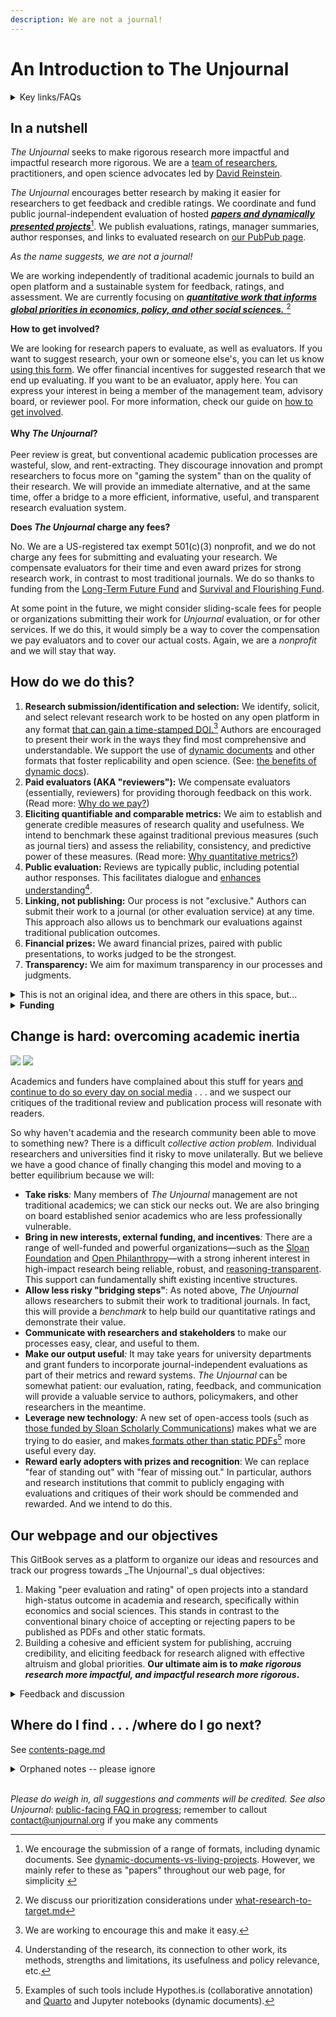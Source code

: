 ```yaml
---
description: We are not a journal!
---
```


# An Introduction to The Unjournal

<details>

<summary>Key links/FAQs</summary>

* [Guidelines for Evaluators](../policies-projects-evaluation-workflow/evaluation/guidelines-for-evaluators/)

<!---->

* [benefits-and-features](../benefits-and-features/ "mention")

<!---->

* [Key writings (outlining/presenting the proposal)](writings/)

<!---->

* [Slide deck](https://docs.google.com/presentation/d/194u2NNvFSvc3IOfQwIrF5d4W3eFyW9GXrw\_igWQOS3g/edit#slide=id.g15b6b3080d0\_0\_52)

<!---->

* ['Why would researchers want to submit their work' (a top FAQ)](../faq-interaction/for-researchers-authors.md#why-should-researchers-and-groups-submit-their-work-to-and-engage-with-the-unjournal)

</details>

## In a nutshell

_The Unjournal_ seeks to make rigorous research more impactful and impactful research more rigorous. We are a [team of researchers](https://www.unjournal.org/team), practitioners, and open science advocates led by [David Reinstein](https://www.davidreinstein.org/).&#x20;

_The Unjournal_ encourages better research by making it easier for researchers to get feedback and credible ratings. We coordinate and fund public journal-independent evaluation of hosted [_**papers and dynamically presented projects**_](#user-content-fn-1)[^1]. We publish evaluations, ratings, manager summaries, author responses, and links to evaluated research on [our PubPub page](https://unjournal.pubpub.org/).&#x20;

_As the name suggests, we are not a journal!_&#x20;

We are working independently of traditional academic journals to build an open platform and a sustainable system for feedback, ratings, and assessment. We are currently focusing on [_**quantitative work that informs global priorities in economics, policy, and other social sciences.**_ ](#user-content-fn-2)[^2]

**How to get involved?**

We are looking for research papers to evaluate, as well as evaluators. If you want to suggest research, your own or someone else's, you can let us know [using this form](https://coda.io/form/Suggesting-research\_ddYqto0PuD0). We offer financial incentives for suggested research that we end up evaluating. If you want to be an evaluator, apply here. You can express your interest in being a member of the management team, advisory board, or reviewer pool. For more information, check our guide on [how to get involved](https://globalimpact.gitbook.io/the-unjournal-project-and-communication-space/readme-1/call-for-participants-research).  \
\
**Why **_**The Unjournal**_**?**\
\
Peer review is great, but conventional academic publication processes are wasteful, slow, and rent-extracting. They discourage innovation and prompt researchers to focus more on "gaming the system" than on the quality of their research. We will provide an immediate alternative, and at the same time, offer a bridge to a more efficient, informative, useful, and transparent research evaluation system.

**Does **_**The Unjournal**_** charge any fees?**

No. We are a US-registered tax exempt 501(c)(3) nonprofit, and we do not charge any fees for submitting and evaluating your research. We compensate evaluators for their time and even award prizes for strong research work, in contrast to most traditional journals. We do so thanks to funding from the [Long-Term Future Fund](https://funds.effectivealtruism.org/funds/far-future) and [Survival and Flourishing Fund](https://survivalandflourishing.fund/).&#x20;

At some point in the future, we might consider sliding-scale fees for people or organizations submitting their work for _Unjournal_ evaluation, or for other services. If we do this, it would simply be a way to cover the compensation we pay evaluators and to cover our actual costs. Again, we are a _nonprofit_ and we will stay that way.

## How do we do this?

1. **Research submission/identification and selection:** We identify, solicit, and select relevant research work to be hosted on any open platform in any format [that can gain a time-stamped DOI.](#user-content-fn-3)[^3] Authors are encouraged to present their work in the ways they find most comprehensive and understandable. We support the use of [dynamic documents](https://berkeley-scf.github.io/tutorial-dynamic-docs/) and other formats that foster replicability and open science. (See: [the benefits of dynamic docs](../benefits-and-features/dynamic-documents-vs-living-projects/benefits-of-dynamic-documents.md)).&#x20;
2. **Paid evaluators (AKA "reviewers"):** We compensate evaluators (essentially, reviewers) for providing thorough feedback on this work. (Read more: [Why do we pay?](../policies-projects-evaluation-workflow/evaluation/why-pay-evaluators-reviewers.md))
3. **Eliciting quantifiable and comparable metrics:** We aim to establish and generate credible measures of research quality and usefulness. We intend to benchmark these against traditional previous measures (such as journal tiers) and assess the reliability, consistency, and predictive power of these measures. (Read more: [Why quantitative metrics?](../policies-projects-evaluation-workflow/evaluation/guidelines-for-evaluators/why-these-guidelines.md#why-numerical-ratings))
4. **Public evaluation:** Reviews are typically public, including potential author responses. This facilitates dialogue and [enhances understanding](#user-content-fn-4)[^4].
5. **Linking, not publishing:** Our process is not "exclusive." Authors can submit their work to a journal (or other evaluation service) at any time. This approach also allows us to benchmark our evaluations against traditional publication outcomes.
6. **Financial prizes:** We award financial prizes, paired with public presentations, to works judged to be the strongest.
7. **Transparency:** We aim for maximum transparency in our processes and judgments.

<details>

<summary>This is not an original idea, and there are others in this space, but...</summary>

For example, this proposal is closely related to Life's ["Publish, Review, Curate" model](https://elifesciences.org/articles/64910); see their updated (Oct 2022) model [here](https://elifesciences.org/inside-elife/54d63486/elife-s-new-model-changing-the-way-you-share-your-research).  COS is also building a "lifecycle journal" model. However, we cover a different research focus and make some different choices, discussed below. \
\
We also discuss other [parallel-partner-initiatives-and-resources](../parallel-partner-initiatives-and-resources/ "mention"), many of whom we are building partnerships with. However, we think we are the only group funded to do this in this particular research area/focus. We are also taking a different approach to previous efforts, including funding evaluation (see [why-pay-evaluators-reviewers.md](../policies-projects-evaluation-workflow/evaluation/why-pay-evaluators-reviewers.md "mention")) and asking for quantified ratings and predictions (see [guidelines-for-evaluators](../policies-projects-evaluation-workflow/evaluation/guidelines-for-evaluators/ "mention")).

</details>

<details>

<summary><strong>Funding</strong></summary>

Our current funding comes from:

[survival-and-flourishing-fund-successful.md](../grants-and-proposals/survival-and-flourishing-fund-successful.md "mention")\
\
[acx-ltff-grant-proposal-as-submitted-successfull](../grants-and-proposals/acx-ltff-grant-proposal-as-submitted-successfull/ "mention") grant (ACX passed it to the Long Term Future Fund, who awarded it). This funding was extended through mid-2023.\
\
We have submitted some other grant applications; e.g., see our unsuccessful [_FTX application here_](../grants-and-proposals/unsuccessful-applications/ftx-future-fund-for-further-funding-unsuccessful.md)_;_ other grant applications are linked below. We are sharing these in the spirit of transparency.

</details>

## Change is hard: overcoming academic inertia

![](https://lh5.googleusercontent.com/HN1Kx8arVLnBNHhANsxlopEdxxlpOCOQEsMn3H4lhser-dC69B8ds1NXbJL2Y2NZ\_kPn-pjzP-T6TooGV0qPf9Vf0SNIXfmPymqZFUDbEJLiL0fvAzQ-Pr93gb3uudHkw62TOrEF6x6\_1XswN2z3CGusk9AcO2DG7paUkIWhB5-BB4w6RxPuYQplBjpQQC-b) ![](https://lh6.googleusercontent.com/fF\_YDvF49H4pgDeK80bvybGMFYV1KFYf-yQ5oZbCorO\_WMbQqfLFUXDgNGTdalkAJp52nFuvyL2Z4haKwfnAkVcxZ5JyaM1t2jVt9R8oYT7-h6uR73PPoc1XZncQ0QgyXE-M6Famb0TX8mLp4BV2UuI-7vrRgvbiVltOdrywyV67zZIwzlpwDeLfKTt1E0U5)

Academics and funders have complained about this stuff for years [and continue to do so every day on social media](https://docs.google.com/presentation/d/194u2NNvFSvc3IOfQwIrF5d4W3eFyW9GXrw\_igWQOS3g/edit#slide=id.g15b6b3080d0\_0\_528) . . . and we suspect our critiques of the traditional review and publication process will resonate with readers.

So why haven't academia and the research community been able to move to something new? There is a difficult _collective action problem._ Individual researchers and universities find it risky to move unilaterally. But we believe we have a good chance of finally changing this model and moving to a better equilibrium because we will:

* **Take risks**_:_ Many members of _The Unjournal_ management are not traditional academics; we can stick our necks out. We are also bringing on board established senior academics who are less professionally vulnerable.
* **Bring in new interests, external funding, and incentives**_:_ There are a range of well-funded and powerful organizations—such as the [Sloan Foundation](https://sloan.org/) and [Open Philanthropy](https://www.openphilanthropy.org/)—with a strong inherent interest in high-impact research being reliable, robust, and [reasoning-transparent](https://www.openphilanthropy.org/research/reasoning-transparency/). This support can fundamentally shift existing incentive structures.
* **Allow less risky "bridging steps"**: As noted above, _The Unjournal_ allows researchers to submit their work to traditional journals. In fact, this will provide a _benchmark_ to help build our quantitative ratings and demonstrate their value.
* **Communicate with researchers and stakeholders** to make our processes easy, clear, and useful to them.
* **Make our output useful**_:_ It may take years for university departments and grant funders to incorporate journal-independent evaluations as part of their metrics and reward systems. _The Unjournal_ can be somewhat patient: our evaluation, rating, feedback, and communication will provide a valuable service to authors, policymakers, and other researchers in the meantime.
* **Leverage new technology**_:_ A new set of open-access tools (such as [those funded by Sloan Scholarly Communications](https://sloan.org/grants-database?setsubprogram=9)) makes what we are trying to do easier, and makes[ formats other than static PDFs](#user-content-fn-5)[^5] more useful every day.
* **Reward early adopters with prizes and recognition**: We can replace "fear of standing out" with "fear of missing out." In particular, authors and research institutions that commit to publicly engaging with evaluations and critiques of their work should be commended and rewarded. And we intend to do this.

## **Our webpage** **and our objectives**

This GitBook serves as a platform to organize our ideas and resources and track our progress towards _The Unjournal'_s dual objectives:

1. Making "peer evaluation and rating" of open projects into a standard high-status outcome in academia and research, specifically within economics and social sciences. This stands in contrast to the conventional binary choice of accepting or rejecting papers to be published as PDFs and other static formats.
2. Building a cohesive and efficient system for publishing, accruing credibility, and eliciting feedback for research aligned with effective altruism and global priorities. **Our ultimate aim is to **_**make rigorous research more impactful, and impactful research more rigorous**_**.**

<details>

<summary>Feedback and discussion</summary>

19 Feb 2024: We previously set up some discussion spaces; these have not been fully updated.&#x20;

* Please let me know if you wish to engage (email contact@unjournal.org)
* _Please let me know if you want edit or comment access to the present Gitbook._
* _Please do weigh in; all suggestions and comments will be credited_

</details>

## Where do I find . . . /where do I go next?

See [contents-page.md](contents-page.md "mention")





<details>

<summary>Orphaned notes -- please ignore</summary>



* We target these areas (1) because of our current management team's expertise and (2) because these seem particularly in need of _The Unjournal_'s approach. However, we are open to expanding and branching out.

<!---->

* We are considering future outcomes like replication and citations.

<!---->

* We will also consider funding later rounds of review or evaluations of improved and expanded versions of previously evaluated work.

</details>

\
_Please do weigh in, all suggestions and comments will be credited. See also_ _Unjournal_: [public-facing FAQ in progress](https://docs.google.com/document/d/1czeeaLFg9BcsCOJLHYxvnym5icvwmOEtQyEGuc8aaXA/edit); remember to callout contact@unjournal.org if you make any comments

[^1]: &#x20;We encourage the submission of a range of formats, including dynamic documents. See [dynamic-documents-vs-living-projects](../benefits-and-features/dynamic-documents-vs-living-projects/ "mention"). However, we mainly refer to these as "papers" throughout our web page, for simplicity&#x20;

[^2]: We discuss our prioritization considerations under [what-research-to-target.md](../policies-projects-evaluation-workflow/considering-projects/what-research-to-target.md "mention")

[^3]: We are working to encourage this and make it easy.

[^4]: Understanding of the research, its connection to other work, its methods, strengths and limitations, its usefulness and policy relevance, etc.

[^5]: Examples of such tools include Hypothes.is (collaborative annotation) and [Quarto](https://www.quarto.org) and Jupyter notebooks (dynamic documents).
